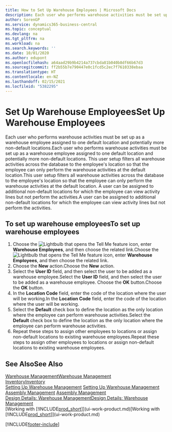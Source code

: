```yaml
---
title: How to Set Up Warehouse Employees | Microsoft Docs
description: Each user who performs warehouse activities must be set up as a warehouse employee assigned to one default location and potentially more non-default locations.
author: SorenGP
ms.service: dynamics365-business-central
ms.topic: conceptual
ms.devlang: na
ms.tgt_pltfrm: na
ms.workload: na
ms.search.keywords: ''
ms.date: 10/01/2020
ms.author: edupont
ms.openlocfilehash: a64aad29b9b4214a737cbda81b040b8df66b67d3
ms.sourcegitcommit: ff2b55b7e790447e0c1fcd5c2ec7f7610338ebaa
ms.translationtype: HT
ms.contentlocale: en-NZ
ms.lasthandoff: 02/15/2021
ms.locfileid: "5382295"
---
```

# <a name="set-up-warehouse-employees"></a><span data-ttu-id="1d845-103">Set Up Warehouse Employees</span><span class="sxs-lookup"><span data-stu-id="1d845-103">Set Up Warehouse Employees</span></span>
<span data-ttu-id="1d845-104">Each user who performs warehouse activities must be set up as a warehouse employee assigned to one default location and potentially more non-default locations.</span><span class="sxs-lookup"><span data-stu-id="1d845-104">Each user who performs warehouse activities must be set up as a warehouse employee assigned to one default location and potentially more non-default locations.</span></span> <span data-ttu-id="1d845-105">This user setup filters all warehouse activities across the database to the employee's location so that the employee can only perform the warehouse activities at the default location.</span><span class="sxs-lookup"><span data-stu-id="1d845-105">This user setup filters all warehouse activities across the database to the employee's location so that the employee can only perform the warehouse activities at the default location.</span></span> <span data-ttu-id="1d845-106">A user can be assigned to additional non-default locations for which the employee can view activity lines but not perform the activities.</span><span class="sxs-lookup"><span data-stu-id="1d845-106">A user can be assigned to additional non-default locations for which the employee can view activity lines but not perform the activities.</span></span>

## <a name="to-set-up-warehouse-employees"></a><span data-ttu-id="1d845-107">To set up warehouse employees</span><span class="sxs-lookup"><span data-stu-id="1d845-107">To set up warehouse employees</span></span>  
1.  <span data-ttu-id="1d845-108">Choose the ![Lightbulb that opens the Tell Me feature](media/ui-search/search_small.png "Tell me what you want to do") icon, enter **Warehouse Employees**, and then choose the related link.</span><span class="sxs-lookup"><span data-stu-id="1d845-108">Choose the ![Lightbulb that opens the Tell Me feature](media/ui-search/search_small.png "Tell me what you want to do") icon, enter **Warehouse Employees**, and then choose the related link.</span></span>  
2. <span data-ttu-id="1d845-109">Choose the **New** action.</span><span class="sxs-lookup"><span data-stu-id="1d845-109">Choose the **New** action.</span></span>  
3. <span data-ttu-id="1d845-110">Select the **User ID** field, and then select the user to be added as a warehouse employee.</span><span class="sxs-lookup"><span data-stu-id="1d845-110">Select the **User ID** field, and then select the user to be added as a warehouse employee.</span></span> <span data-ttu-id="1d845-111">Choose the **OK** button.</span><span class="sxs-lookup"><span data-stu-id="1d845-111">Choose the **OK** button.</span></span>  
6.  <span data-ttu-id="1d845-112">In the **Location Code** field, enter the code of the location where the user will be working.</span><span class="sxs-lookup"><span data-stu-id="1d845-112">In the **Location Code** field, enter the code of the location where the user will be working.</span></span>  
7.  <span data-ttu-id="1d845-113">Select the **Default** check box to define the location as the only location where the employee can perform warehouse activities.</span><span class="sxs-lookup"><span data-stu-id="1d845-113">Select the **Default** check box to define the location as the only location where the employee can perform warehouse activities.</span></span>  
8.  <span data-ttu-id="1d845-114">Repeat these steps to assign other employees to locations or assign non-default locations to existing warehouse employees.</span><span class="sxs-lookup"><span data-stu-id="1d845-114">Repeat these steps to assign other employees to locations or assign non-default locations to existing warehouse employees.</span></span>  

## <a name="see-also"></a><span data-ttu-id="1d845-115">See Also</span><span class="sxs-lookup"><span data-stu-id="1d845-115">See Also</span></span>  
[<span data-ttu-id="1d845-116">Warehouse Management</span><span class="sxs-lookup"><span data-stu-id="1d845-116">Warehouse Management</span></span>](warehouse-manage-warehouse.md)  
[<span data-ttu-id="1d845-117">Inventory</span><span class="sxs-lookup"><span data-stu-id="1d845-117">Inventory</span></span>](inventory-manage-inventory.md)  
<span data-ttu-id="1d845-118">[Setting Up Warehouse Management](warehouse-setup-warehouse.md)   </span><span class="sxs-lookup"><span data-stu-id="1d845-118">[Setting Up Warehouse Management](warehouse-setup-warehouse.md)   </span></span>  
<span data-ttu-id="1d845-119">[Assembly Management](assembly-assemble-items.md)  </span><span class="sxs-lookup"><span data-stu-id="1d845-119">[Assembly Management](assembly-assemble-items.md)  </span></span>  
[<span data-ttu-id="1d845-120">Design Details: Warehouse Management</span><span class="sxs-lookup"><span data-stu-id="1d845-120">Design Details: Warehouse Management</span></span>](design-details-warehouse-management.md)  
<span data-ttu-id="1d845-121">[Working with [!INCLUDE[prod_short](includes/prod_short.md)]](ui-work-product.md)</span><span class="sxs-lookup"><span data-stu-id="1d845-121">[Working with [!INCLUDE[prod_short](includes/prod_short.md)]](ui-work-product.md)</span></span>  


[!INCLUDE[footer-include](includes/footer-banner.md)]